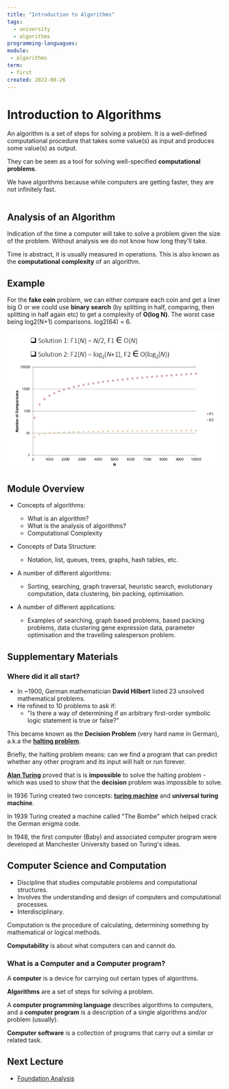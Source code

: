 ```yaml
---
title: "Introduction to Algorithms"
tags:
  - university
  - algorithms
programming-languagues:
module:
 - algorithms
term:
 - first
created: 2022-08-26
---
```

# Introduction to Algorithms
An algorithm is a set of steps for solving a problem. It is a well-defined computational procedure that takes some value(s) as input and produces some value(s) as output.

They can be seen as a tool for solving well-specified **computational problems**.

We have algorithms because while computers are getting faster, they are not infinitely fast.

```toc
```

## Analysis of an Algorithm
Indication of the time a computer will take to solve a problem given the size of the problem. Without analysis we do not know how long they'll take.

Time is abstract, it is usually measured in operations. This is also known as the **computational complexity** of an algorithm.

## Example
For the **fake coin** problem, we can either compare each coin and get a liner big O or we could use **binary search** (by splitting in half, comparing, then splitting in half again etc) to get a complexity of **O(log N)**. The worst case being log2(N+1) comparisons. log2(64) = 6.

![Pasted image 20220826212941](notes/images/Pasted%20image%2020220826212941.png)

## Module Overview
- Concepts of algorithms:
    - What is an algorithm?
    - What is the analysis of algorithms?
    - Computational Complexity

- Concepts of Data Structure:
    - Notation, list, queues, trees, graphs, hash tables, etc.

- A number of different algorithms:
    - Sorting, searching, graph traversal, heuristic search, evolutionary computation, data clustering, bin packing, optimisation.

- A number of different applications:
    - Examples of searching, graph based problems, based packing problems, data clustering gene expression data, parameter optimisation and the travelling salesperson problem.

## Supplementary Materials
### Where did it all start?
- In ~1900, German mathematician **David Hilbert** listed 23 unsolved mathematical problems.
- He refined to 10 problems to ask if:
    - "Is there a way of determining if an arbitrary first-order symbolic logic statement is true or false?"

This became known as the **Decision Problem** (very hard name in German), a.k.a the **[halting problem](notes/general/halting-problem.md)**.

Briefly, the halting problem means: can we find a program that can predict whether any other program and its input will halt or run forever.

**[Alan Turing](notes/general/alan-turing.md)** proved that is is **impossible** to solve the halting problem - which was used to show that the **decision** problem was impossible to solve.

In 1936 Turing created two concepts: **[turing machine](notes/general/turing-machines.md)** and **universal turing machine**.

In 1939 Turing created a machine called "The Bombe" which helped crack the German enigma code. 

In 1948, the first computer (Baby) and associated computer program were developed at Manchester University based on Turing's ideas.

## Computer Science and Computation
- Discipline that studies computable problems and computational structures.
- Involves the understanding and design of computers and computational processes.
- Interdisciplinary.

Computation is the procedure of calculating, determining something by mathematical or logical methods.

**Computability** is about what computers can and cannot do.

### What is a Computer and a Computer program?
A **computer** is a device for carrying out certain types of algorithms.

**Algorithms** are a set of steps for solving a problem.

A **computer programming language** describes algorithms to computers, and a **computer program** is a description of a single algorithms and/or problem (usually).

**Computer software** is a collection of programs that carry out a similar or related task.

## Next Lecture
- [Foundation Analysis](notes/university/alg-foundation-analysis.md)